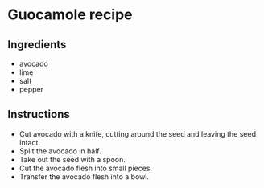 # Guocamole recipe

## Ingredients

- avocado
- lime
- salt
- pepper

## Instructions

- Cut avocado with a knife, cutting around the seed and
  leaving the seed intact.
- Split the avocado in half.
- Take out the seed with a spoon.
- Cut the avocado flesh into small pieces.
- Transfer the avocado flesh into a bowl.

